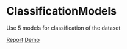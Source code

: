 # ClassificationModels
Use 5 models for classification of the dataset

[Report](https://docs.google.com/document/d/1D7dSbcg0g_WZgbqIH6NIk7gdNDrqBQxNmijSkE3kBzI/edit?usp=sharing)
[Demo](https://docs.google.com/presentation/d/1GMOcLuv9F3LHNTfA0DbyfIg4PxKoxmsLwrZ3LxL-3kE/edit?usp=sharing)
